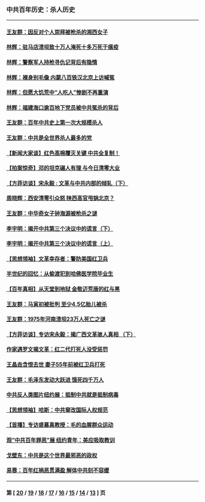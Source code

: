 ### 中共百年历史：杀人历史
---
#### [王友群：因反对个人崇拜被枪杀的湘西女子](../../pages/nf1176106/n14048288.md?08070430) 
#### [林辉：驻马店溃坝致十万人淹死十多万死于瘟疫](../../pages/nf1176106/n14048231.md?08070430) 
#### [林辉：警察军人持枪寻仇记背后有隐情](../../pages/nf1176106/n14029745.md?08070430) 
#### [林辉：裸身别毛像 内蒙八百铁汉北京上访喊冤](../../pages/nf1176106/n14026693.md?08070430) 
#### [林辉：但愿大饥荒中“人吃人”惨剧不再重演](../../pages/nf1176106/n14020531.md?08070430) 
#### [林辉：福建海口逾百地下党员被中共冤杀的背后](../../pages/nf1176106/n13878946.md?08070430) 
#### [王友群：百年中共史上第一次大规模杀人](../../pages/nf1176106/n13863785.md?08070430) 
#### [王友群：中共是全世界杀人最多的党](../../pages/nf1176106/n13860689.md?08070430) 
#### [【新闻大家谈】红色高棉覆灭关键 中共全复制！](../../pages/nf1176106/n13850222.md?08070430) 
#### [【拍案惊奇】邓的坦克碾人有理 与今日清零大业](../../pages/nf1176106/n13729574.md?08070430) 
#### [【方菲访谈】宋永毅 : 文革与中共内部的倾轧（下）](../../pages/nf1176106/n13486836.md?08070430) 
#### [周晓辉：西安清零引众怒 陕西高官甩锅北京？](../../pages/nf1176106/n13484627.md?08070430) 
#### [王友群：中华奇女子钟海源被枪杀之谜](../../pages/nf1176106/n13430555.md?08070430) 
#### [李宇明：揭开中共第三个决议中的谎言（下）](../../pages/nf1176106/n13389389.md?08070430) 
#### [李宇明：揭开中共第三个决议中的谎言（上）](../../pages/nf1176106/n13388697.md?08070430) 
#### [【思想领袖】文革幸存者：警防美国红卫兵](../../pages/nf1176106/n13339289.md?08070430) 
#### [半世纪的回忆：从偷渡犯到哈佛医学院毕业生](../../pages/nf1176106/n13345328.md?08070430) 
#### [【百年真相】从天堂到地狱 金敬迈荒唐的红与黑](../../pages/nf1176106/n13336995.md?08070430) 
#### [王友群：马寅初被批判 至少4.5亿胎儿被杀](../../pages/nf1176106/n13260313.md?08070430) 
#### [王友群：1975年河南溃坝23万人死亡之谜](../../pages/nf1176106/n13231576.md?08070430) 
#### [【方菲访谈】专访宋永毅：揭广西文革骇人真相 （下）](../../pages/nf1176106/n13209074.md?08070430) 
#### [作家遇罗文揭文革：红二代打死人没受惩罚](../../pages/nf1176106/n13205254.md?08070430) 
#### [王晶垚含恨去世 妻子55年前被红卫兵打死](../../pages/nf1176106/n13203590.md?08070430) 
#### [王友群：毛泽东发动大跃进 饿死四千万人](../../pages/nf1176106/n13177158.md?08070430) 
#### [中共反人类图片纽约展：抵制中共就是抵制病毒](../../pages/nf1176106/n13115371.md?08070430) 
#### [【思想领袖】哈斯：中共窜改国际人权规范](../../pages/nf1176106/n13053647.md?08070430) 
#### [【首播】专访盛慕真教授：毛的血腥群众运动](../../pages/nf1176106/n13091782.md?08070430) 
#### [观“中共百年罪恶”展 纽约青年：美应吸取教训](../../pages/nf1176106/n13085246.md?08070430) 
#### [戈壁东：中共是这个世界最邪恶的政权](../../pages/nf1176106/n13085641.md?08070430) 
#### [易蓉：百年红祸恶贯满盈 解体中共刻不容缓](../../pages/nf1176106/n13084455.md?08070430) 

---
#### 第 [ [20](./20.md?08070430) / [19](./19.md?08070430) / [18](./18.md?08070430) / [17](./17.md?08070430) / [16](./16.md?08070430) / [15](./15.md?08070430) / [14](./14.md?08070430) / [13](./13.md?08070430) ] 页

